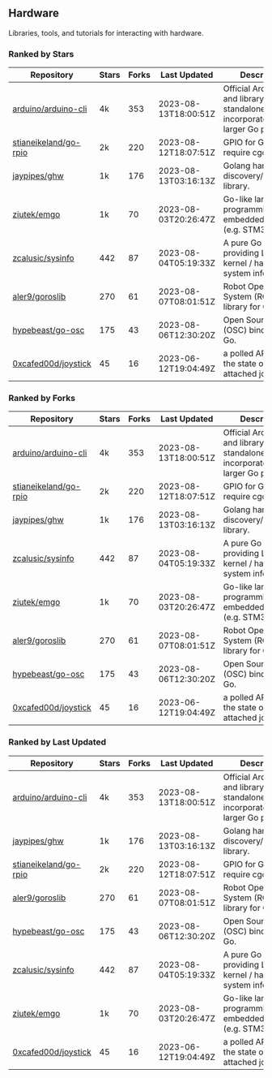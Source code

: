 ## Hardware

Libraries, tools, and tutorials for interacting with hardware.

### Ranked by Stars

| Repository | Stars | Forks | Last Updated | Description | 
|------------|-------|-------|--------------|-------------|
| [arduino/arduino-cli](https://github.com/arduino/arduino-cli) | 4k | 353 | 2023-08-13T18:00:51Z |  Official Arduino CLI and library. Can run standalone, or be incorporated into larger Go projects. |
| [stianeikeland/go-rpio](https://github.com/stianeikeland/go-rpio) | 2k | 220 | 2023-08-12T18:07:51Z |  GPIO for Go, doesn't require cgo. |
| [jaypipes/ghw](https://github.com/jaypipes/ghw) | 1k | 176 | 2023-08-13T03:16:13Z |  Golang hardware discovery/inspection library. |
| [ziutek/emgo](https://github.com/ziutek/emgo) | 1k | 70 | 2023-08-03T20:26:47Z |  Go-like language for programming embedded systems (e.g. STM32 MCU). |
| [zcalusic/sysinfo](https://github.com/zcalusic/sysinfo) | 442 | 87 | 2023-08-04T05:19:33Z |  A pure Go library providing Linux OS / kernel / hardware system information. |
| [aler9/goroslib](https://github.com/aler9/goroslib) | 270 | 61 | 2023-08-07T08:01:51Z |  Robot Operating System (ROS) library for Go. |
| [hypebeast/go-osc](https://github.com/hypebeast/go-osc) | 175 | 43 | 2023-08-06T12:30:20Z |  Open Sound Control (OSC) bindings for Go. |
| [0xcafed00d/joystick](https://github.com/0xcafed00d/joystick) | 45 | 16 | 2023-06-12T19:04:49Z |  a polled API to read the state of an attached joystick. |

### Ranked by Forks

| Repository | Stars | Forks | Last Updated | Description | 
|------------|-------|-------|--------------|-------------|
| [arduino/arduino-cli](https://github.com/arduino/arduino-cli) | 4k | 353 | 2023-08-13T18:00:51Z |  Official Arduino CLI and library. Can run standalone, or be incorporated into larger Go projects. |
| [stianeikeland/go-rpio](https://github.com/stianeikeland/go-rpio) | 2k | 220 | 2023-08-12T18:07:51Z |  GPIO for Go, doesn't require cgo. |
| [jaypipes/ghw](https://github.com/jaypipes/ghw) | 1k | 176 | 2023-08-13T03:16:13Z |  Golang hardware discovery/inspection library. |
| [zcalusic/sysinfo](https://github.com/zcalusic/sysinfo) | 442 | 87 | 2023-08-04T05:19:33Z |  A pure Go library providing Linux OS / kernel / hardware system information. |
| [ziutek/emgo](https://github.com/ziutek/emgo) | 1k | 70 | 2023-08-03T20:26:47Z |  Go-like language for programming embedded systems (e.g. STM32 MCU). |
| [aler9/goroslib](https://github.com/aler9/goroslib) | 270 | 61 | 2023-08-07T08:01:51Z |  Robot Operating System (ROS) library for Go. |
| [hypebeast/go-osc](https://github.com/hypebeast/go-osc) | 175 | 43 | 2023-08-06T12:30:20Z |  Open Sound Control (OSC) bindings for Go. |
| [0xcafed00d/joystick](https://github.com/0xcafed00d/joystick) | 45 | 16 | 2023-06-12T19:04:49Z |  a polled API to read the state of an attached joystick. |

### Ranked by Last Updated

| Repository | Stars | Forks | Last Updated | Description | 
|------------|-------|-------|--------------|-------------|
| [arduino/arduino-cli](https://github.com/arduino/arduino-cli) | 4k | 353 | 2023-08-13T18:00:51Z |  Official Arduino CLI and library. Can run standalone, or be incorporated into larger Go projects. |
| [jaypipes/ghw](https://github.com/jaypipes/ghw) | 1k | 176 | 2023-08-13T03:16:13Z |  Golang hardware discovery/inspection library. |
| [stianeikeland/go-rpio](https://github.com/stianeikeland/go-rpio) | 2k | 220 | 2023-08-12T18:07:51Z |  GPIO for Go, doesn't require cgo. |
| [aler9/goroslib](https://github.com/aler9/goroslib) | 270 | 61 | 2023-08-07T08:01:51Z |  Robot Operating System (ROS) library for Go. |
| [hypebeast/go-osc](https://github.com/hypebeast/go-osc) | 175 | 43 | 2023-08-06T12:30:20Z |  Open Sound Control (OSC) bindings for Go. |
| [zcalusic/sysinfo](https://github.com/zcalusic/sysinfo) | 442 | 87 | 2023-08-04T05:19:33Z |  A pure Go library providing Linux OS / kernel / hardware system information. |
| [ziutek/emgo](https://github.com/ziutek/emgo) | 1k | 70 | 2023-08-03T20:26:47Z |  Go-like language for programming embedded systems (e.g. STM32 MCU). |
| [0xcafed00d/joystick](https://github.com/0xcafed00d/joystick) | 45 | 16 | 2023-06-12T19:04:49Z |  a polled API to read the state of an attached joystick. |

